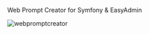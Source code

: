 Web Prompt Creator for Symfony & EasyAdmin

![webpromptcreator](https://github.com/websystemspl/WebPromptCreatorBundle/assets/19324646/845a3a28-0cbf-4242-81c6-5c30f001ed4a)
